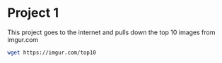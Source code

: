 # Project 1 

This project goes to the internet and pulls down the top 10 images from imgur.com 

```bash
wget https://imgur.com/top10
```

